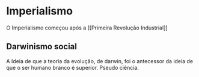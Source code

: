 # Imperialismo

O Imperialismo começou após a  [[Primeira Revolução Industrial]]


## Darwinismo social
A Ideia de que a teoria da evolução, de darwin, foi o antecessor da ideia de que o ser humano branco é superior. Pseudo ciência.